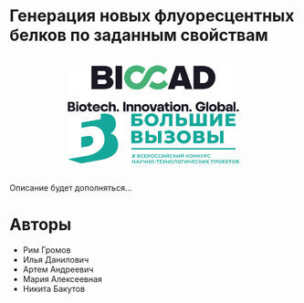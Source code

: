 # Генерация новых флуоресцентных белков по заданным свойствам

<br>

<div align="center">
  <img src="img/biocad_logo.png" width=300px>
  <img src="img/bv_logo.png" width=300px>
</div>
<br>

Описание будет дополняться...

# Авторы
- Рим Громов
- Илья Данилович
- Артем Андреевич
- Мария Алексеевная
- Никита Бакутов